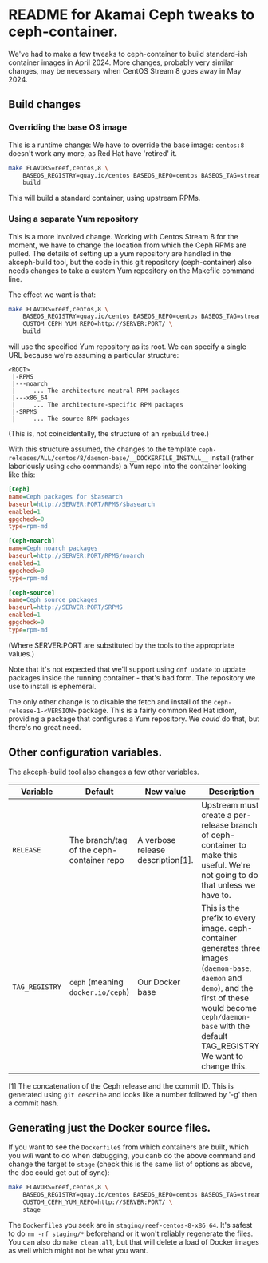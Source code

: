 # README for Akamai Ceph tweaks to ceph-container.

We've had to make a few tweaks to ceph-container to build standard-ish
container images in April 2024. More changes, probably very similar changes,
may be necessary when CentOS Stream 8 goes away in May 2024.

## Build changes

### Overriding the base OS image

This is a runtime change: We have to override the base image: `centos:8` doesn't work any more, as Red
Hat have 'retired' it.

```sh
make FLAVORS=reef,centos,8 \
    BASEOS_REGISTRY=quay.io/centos BASEOS_REPO=centos BASEOS_TAG=stream8 \
    build
```

This will build a standard container, using upstream RPMs.

### Using a separate Yum repository

This is a more involved change. Working with Centos Stream 8 for the moment,
we have to change the location from which the Ceph RPMs are pulled. The
details of setting up a yum repository are handled in the akceph-build tool,
but the code in this git repository (ceph-container) also needs changes to
take a custom Yum repository on the Makefile command line.

The effect we want is that:

```sh
make FLAVORS=reef,centos,8 \
    BASEOS_REGISTRY=quay.io/centos BASEOS_REPO=centos BASEOS_TAG=stream8 \
    CUSTOM_CEPH_YUM_REPO=http://SERVER:PORT/ \
    build
```

will use the specified Yum repository as its root. We can specify a single URL
because we're assuming a particular structure:

```text
<ROOT>
 |-RPMS
 |---noarch
 |     ... The architecture-neutral RPM packages
 |---x86_64
 |     ... The architecture-specific RPM packages
 |-SRPMS
 |     ... The source RPM packages
```

(This is, not coincidentally, the structure of an `rpmbuild` tree.)

With this structure assumed, the changes to the template
`ceph-releases/ALL/centos/8/daemon-base/__DOCKERFILE_INSTALL__` install
(rather laboriously using `echo` commands) a Yum repo into the container
looking like this:

```ini
[Ceph]
name=Ceph packages for $basearch
baseurl=http://SERVER:PORT/RPMS/$basearch
enabled=1
gpgcheck=0
type=rpm-md

[Ceph-noarch]
name=Ceph noarch packages
baseurl=http://SERVER:PORT/RPMS/noarch
enabled=1
gpgcheck=0
type=rpm-md

[ceph-source]
name=Ceph source packages
baseurl=http://SERVER:PORT/SRPMS
enabled=1
gpgcheck=0
type=rpm-md
```

(Where SERVER:PORT are substituted by the tools to the appropriate values.)

Note that it's not expected that we'll support using `dnf update` to update
packages inside the running container - that's bad form. The repository we use
to install is ephemeral.

The only other change is to disable the fetch and install of the
`ceph-release-1-<VERSION>` package. This is a fairly common Red Hat idiom,
providing a package that configures a Yum repository. We _could_ do that, but
there's no great need.

## Other configuration variables.

The akceph-build tool also changes a few other variables.

| Variable | Default | New value | Description |
| - | - | - | - |
| `RELEASE` | The branch/tag of the ceph-container repo | A verbose release description[1]. | Upstream must create a per-release branch of ceph-container to make this useful. We're not going to do that unless we have to. |
| `TAG_REGISTRY` | `ceph` (meaning `docker.io/ceph`) | Our Docker base | This is the prefix to every image. ceph-container generates three images (`daemon-base`, `daemon` and `demo`), and the first of these would become `ceph/daemon-base` with the default TAG_REGISTRY. We want to change this. |


[1]  The concatenation of the Ceph release and the commit ID. This is generated using `git describe` and looks like a number followed by '-g' then a commit hash.

## Generating just the Docker source files.

If you want to see the `Dockerfile`s from which containers are built, which
you _will_ want to do when debugging, you canb do the above command and change
the target to `stage` (check this is the same list of options as above, the
doc could get out of sync):

```sh
make FLAVORS=reef,centos,8 \
    BASEOS_REGISTRY=quay.io/centos BASEOS_REPO=centos BASEOS_TAG=stream8 \
    CUSTOM_CEPH_YUM_REPO=http://SERVER:PORT/ \
    stage
```

The `Dockerfile`s you seek are in `staging/reef-centos-8-x86_64`. It's safest
to do `rm -rf staging/*` beforehand or it won't reliably regenerate the
files. You can also do `make clean.all`, but that will delete a load of Docker
images as well which might not be what you want.
